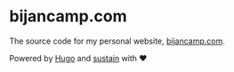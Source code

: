 # bijancamp.com
The source code for my personal website, [bijancamp.com](https://bijancamp.com).

Powered by [Hugo](https://gohugo.io) and [sustain](https://github.com/suyundukov/hugo-sustain) with ♥
